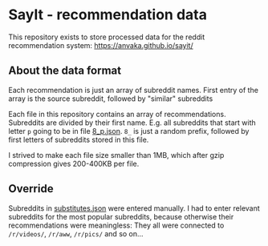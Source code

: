 # SayIt - recommendation data

This repository exists to store processed data for the reddit recommendation system: https://anvaka.github.io/sayit/

## About the data format

Each recommendation is just an array of subreddit names. First entry of the array is the source subreddit, followed by "similar" subreddits

Each file in this repository contains an array of recommendations. Subreddits are divided by their first name.
E.g. all subreddits that start with letter `p` going to be in file [8_p.json](https://github.com/anvaka/sayit-data/blob/gh-pages/1/8_p.json). `8_` is just a random prefix, followed by first letters
of subreddits stored in this file.

I strived to make each file size smaller than 1MB, which after gzip compression gives 200-400KB per file.

## Override

Subreddits in [substitutes.json](https://github.com/anvaka/sayit-data/blob/gh-pages/1/substitutes.json) were entered manually.
I had to enter relevant subreddits for the most popular subreddits, because otherwise their recommendations were meaningless: They all were connected to `/r/videos/`, `/r/aww`, `/r/pics/` and so on...
